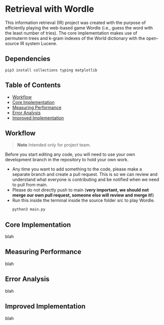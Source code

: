 # Retrieval with Wordle

This information retrieval (IR) project was created with the purpose of efficiently playing the web-based game Wordle (i.e., guess the word with the least number of tries). The core implementation makes use of permuterm trees and k-gram indexes of the World dictionary with the open-source IR system Lucene.

## Dependencies
```
pip3 install collections typing matplotlib
```

## Table of Contents
- [Workflow](#workflow)
- [Core Implementation](#core-implementation)
- [Measuring Performance](#measuring-performance)
- [Error Analysis](#error-analysis)
- [Improved Implementation](#improved-implementation)


## Workflow
> **Note** Intended only for project team.

Before you start editing any code, you will need to use your own development branch in the repository to hold your own work.
- Any time you want to add something to the code, please make a separate branch and create a pull request. This is so we can review and understand what everyone is contributing and be notified when we need to pull from main.
- Please do not directly push to main (**very important, we should not merge our own pull request, someone else will review and merge it!**)
- Run this inside the terminal inside the source folder src to play Wordle. 
  ```bash
  python3 main.py
  ```

## Core Implementation 

blah

## Measuring Performance

blah

## Error Analysis

blah

## Improved Implementation

blah
